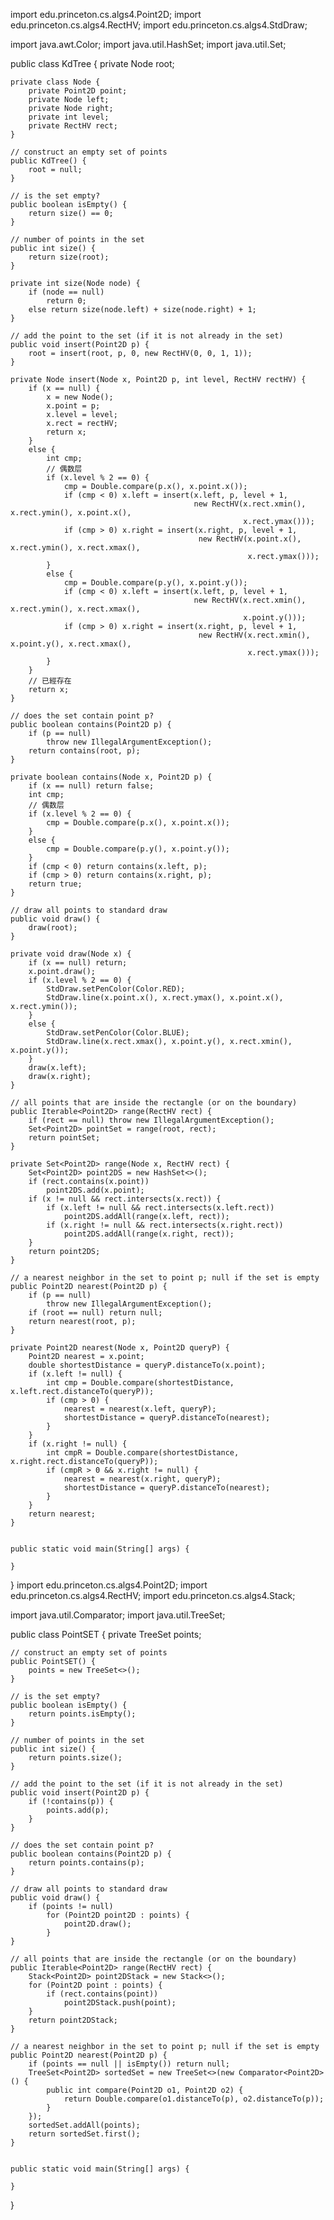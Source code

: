 import edu.princeton.cs.algs4.Point2D;
import edu.princeton.cs.algs4.RectHV;
import edu.princeton.cs.algs4.StdDraw;

import java.awt.Color;
import java.util.HashSet;
import java.util.Set;

public class KdTree {
    private Node root;

    private class Node {
        private Point2D point;
        private Node left;
        private Node right;
        private int level;
        private RectHV rect;
    }

    // construct an empty set of points
    public KdTree() {
        root = null;
    }

    // is the set empty?
    public boolean isEmpty() {
        return size() == 0;
    }

    // number of points in the set
    public int size() {
        return size(root);
    }

    private int size(Node node) {
        if (node == null)
            return 0;
        else return size(node.left) + size(node.right) + 1;
    }

    // add the point to the set (if it is not already in the set)
    public void insert(Point2D p) {
        root = insert(root, p, 0, new RectHV(0, 0, 1, 1));
    }

    private Node insert(Node x, Point2D p, int level, RectHV rectHV) {
        if (x == null) {
            x = new Node();
            x.point = p;
            x.level = level;
            x.rect = rectHV;
            return x;
        }
        else {
            int cmp;
            // 偶数层
            if (x.level % 2 == 0) {
                cmp = Double.compare(p.x(), x.point.x());
                if (cmp < 0) x.left = insert(x.left, p, level + 1,
                                             new RectHV(x.rect.xmin(), x.rect.ymin(), x.point.x(),
                                                        x.rect.ymax()));
                if (cmp > 0) x.right = insert(x.right, p, level + 1,
                                              new RectHV(x.point.x(), x.rect.ymin(), x.rect.xmax(),
                                                         x.rect.ymax()));
            }
            else {
                cmp = Double.compare(p.y(), x.point.y());
                if (cmp < 0) x.left = insert(x.left, p, level + 1,
                                             new RectHV(x.rect.xmin(), x.rect.ymin(), x.rect.xmax(),
                                                        x.point.y()));
                if (cmp > 0) x.right = insert(x.right, p, level + 1,
                                              new RectHV(x.rect.xmin(), x.point.y(), x.rect.xmax(),
                                                         x.rect.ymax()));
            }
        }
        // 已經存在
        return x;
    }

    // does the set contain point p?
    public boolean contains(Point2D p) {
        if (p == null)
            throw new IllegalArgumentException();
        return contains(root, p);
    }

    private boolean contains(Node x, Point2D p) {
        if (x == null) return false;
        int cmp;
        // 偶数层
        if (x.level % 2 == 0) {
            cmp = Double.compare(p.x(), x.point.x());
        }
        else {
            cmp = Double.compare(p.y(), x.point.y());
        }
        if (cmp < 0) return contains(x.left, p);
        if (cmp > 0) return contains(x.right, p);
        return true;
    }

    // draw all points to standard draw
    public void draw() {
        draw(root);
    }

    private void draw(Node x) {
        if (x == null) return;
        x.point.draw();
        if (x.level % 2 == 0) {
            StdDraw.setPenColor(Color.RED);
            StdDraw.line(x.point.x(), x.rect.ymax(), x.point.x(), x.rect.ymin());
        }
        else {
            StdDraw.setPenColor(Color.BLUE);
            StdDraw.line(x.rect.xmax(), x.point.y(), x.rect.xmin(), x.point.y());
        }
        draw(x.left);
        draw(x.right);
    }

    // all points that are inside the rectangle (or on the boundary)
    public Iterable<Point2D> range(RectHV rect) {
        if (rect == null) throw new IllegalArgumentException();
        Set<Point2D> pointSet = range(root, rect);
        return pointSet;
    }

    private Set<Point2D> range(Node x, RectHV rect) {
        Set<Point2D> point2DS = new HashSet<>();
        if (rect.contains(x.point))
            point2DS.add(x.point);
        if (x != null && rect.intersects(x.rect)) {
            if (x.left != null && rect.intersects(x.left.rect))
                point2DS.addAll(range(x.left, rect));
            if (x.right != null && rect.intersects(x.right.rect))
                point2DS.addAll(range(x.right, rect));
        }
        return point2DS;
    }

    // a nearest neighbor in the set to point p; null if the set is empty
    public Point2D nearest(Point2D p) {
        if (p == null)
            throw new IllegalArgumentException();
        if (root == null) return null;
        return nearest(root, p);
    }

    private Point2D nearest(Node x, Point2D queryP) {
        Point2D nearest = x.point;
        double shortestDistance = queryP.distanceTo(x.point);
        if (x.left != null) {
            int cmp = Double.compare(shortestDistance, x.left.rect.distanceTo(queryP));
            if (cmp > 0) {
                nearest = nearest(x.left, queryP);
                shortestDistance = queryP.distanceTo(nearest);
            }
        }
        if (x.right != null) {
            int cmpR = Double.compare(shortestDistance, x.right.rect.distanceTo(queryP));
            if (cmpR > 0 && x.right != null) {
                nearest = nearest(x.right, queryP);
                shortestDistance = queryP.distanceTo(nearest);
            }
        }
        return nearest;
    }


    public static void main(String[] args) {

    }
}
import edu.princeton.cs.algs4.Point2D;
import edu.princeton.cs.algs4.RectHV;
import edu.princeton.cs.algs4.Stack;

import java.util.Comparator;
import java.util.TreeSet;

public class PointSET {
    private TreeSet<Point2D> points;

    // construct an empty set of points
    public PointSET() {
        points = new TreeSet<>();
    }

    // is the set empty?
    public boolean isEmpty() {
        return points.isEmpty();
    }

    // number of points in the set
    public int size() {
        return points.size();
    }

    // add the point to the set (if it is not already in the set)
    public void insert(Point2D p) {
        if (!contains(p)) {
            points.add(p);
        }
    }

    // does the set contain point p?
    public boolean contains(Point2D p) {
        return points.contains(p);
    }

    // draw all points to standard draw
    public void draw() {
        if (points != null)
            for (Point2D point2D : points) {
                point2D.draw();
            }
    }

    // all points that are inside the rectangle (or on the boundary)
    public Iterable<Point2D> range(RectHV rect) {
        Stack<Point2D> point2DStack = new Stack<>();
        for (Point2D point : points) {
            if (rect.contains(point))
                point2DStack.push(point);
        }
        return point2DStack;
    }

    // a nearest neighbor in the set to point p; null if the set is empty
    public Point2D nearest(Point2D p) {
        if (points == null || isEmpty()) return null;
        TreeSet<Point2D> sortedSet = new TreeSet<>(new Comparator<Point2D>() {
            public int compare(Point2D o1, Point2D o2) {
                return Double.compare(o1.distanceTo(p), o2.distanceTo(p));
            }
        });
        sortedSet.addAll(points);
        return sortedSet.first();
    }


    public static void main(String[] args) {

    }
}
